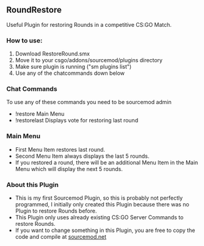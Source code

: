 ## RoundRestore
Useful Plugin for restoring Rounds in a competitive CS:GO Match.

### How to use:
1. Download RestoreRound.smx
2. Move it to your csgo/addons/sourcemod/plugins directory
3. Make sure plugin is running ("sm plugins list")
4. Use any of the chatcommands down below

### Chat Commands
 To use any of these commands you need to be sourcemod admin
- !restore          Main Menu
- !restorelast      Displays vote for restoring last round

### Main Menu
- First Menu Item restores last round.
- Second Menu Item always displays the last 5 rounds.
- If you restored a round, there will be an additional Menu Item in the Main Menu
which will display the next 5 rounds.

### About this Plugin
- This is my first Sourcemod Plugin, so this is probably not perfectly programmed, I initially
 only created this Plugin because there was no Plugin to restore Rounds before.
- This Plugin only uses already existing CS:GO Server Commands to restore Rounds.
- If you want to change something in this Plugin, you are free to copy the code and compile at [sourcemod.net](http://www.sourcemod.net/compiler.php)
